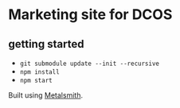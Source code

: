 # Marketing site for DCOS

## getting started

- `git submodule update --init --recursive`
- `npm install`
- `npm start`

Built using [Metalsmith](http://metalsmith.io).
